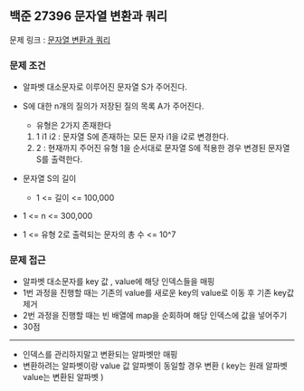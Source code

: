 ## 백준 27396 문자열 변환과 쿼리

문제 링크 : [문자열 변환과 쿼리](https://www.acmicpc.net/problem/27396)

### 문제 조건

- 알파벳 대소문자로 이루어진 문자열 S가 주어진다.
- S에 대한 n개의 질의가 저장된 질의 목록 A가 주어진다.
    - 유형은 2가지 존재한다

    1. 1 i1 i2 : 문자열 S에 존재하는 모든 문자 i1을 i2로 변경한다.
    2. 2 : 현재까지 주어진 유형 1을 순서대로 문자열 S에 적용한 경우 변경된 문자열 S를 출력한다.

- 문자열 S의 길이
    - 1 <= 길이 <= 100,000
- 1 <= n <= 300,000
- 1 <= 유형 2로 출력되는 문자의 총 수 <= 10^7

### 문제 접근

- 알파벳 대소문자를 key 값 , value에 해당 인덱스들을 매핑
- 1번 과정을 진행할 때는 기존의 value를 새로운 key의 value로 이동 후 기존 key값 제거
- 2번 과정을 진행할 때는 빈 배열에 map을 순회하며 해당 인덱스에 값을 넣어주기
- 30점

--- 

- 인덱스를 관리하지말고 변환되는 알파벳만 매핑
- 변환하려는 알파벳이랑 value 값 알파벳이 동일할 경우 변환  ( key는 원래 알파벳 value는 변환된 알파벳 )